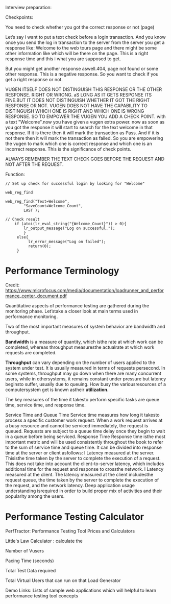 Interview preparation:

>>>>>>>>>>>>>>>>>>>>>>>>>>>>>>>>>>>>>>>>>>>>>>>>>>>>>>>>>>>>>>>>>>>>>>>>>>>>>> 


Checkpoints:

You need to check whether you got the correct response or not (page)


Let’s say i want to put a text check before a login transaction. And you know once you send the log in transaction to the server from the server you get a response like:
Welcome to the web tours page and there might be some other information like which will be there on the page. This is a right response time and this i what you are supposed to get. 

But you might get another response aswell.404, page not found or some other response. This is a negative response. So you want to check if you get a right response or not. 

VUGEN ITSELF DOES NOT DISTINGUISH THIS RESPONSE OR THE OTHER RESPONSE. RIGHT OR WRONG.
aS LONG AS IT GETS RESPONSE ITS FINE.BUT IT DOES NOT DISTINGUISH WHETHER IT GOT THE RIGHT RESPONSE OR NOT. VUGEN DOES NOT HAVE THE CAPABILITY TO DISTINGUISH WHICH ONE IS RIGHT AND WHICH ONE IS WRONG RESPONSE. 
SO TO EMPOWER THE VUGEN YOU ADD A CHECK POINT.
with a text "Welcome".now you have given a vugen extra power. now as soon as you got the response it will start to search for the text welcome in that response. If it is there then it will mark the transaction as Pass. And if it is not there then it will mark the transaction as failed. 
So you are empowering the vugen to mark which one is correct response and which one is an incorrect response. 
This is the significance of check points. 

ALWAYS REMEMBER THE TEXT CHECK GOES BEFORE THE REQUEST AND NOT AFTER THE REQUEST.

Function:
```
// Set up check for successful login by looking for "Welcome"

web_reg_find

web_reg_find("Text=Welcome",
        "SaveCount=Welcome_Count",
        LAST );

// Check result
    if (atoi(lr_eval_string("{Welcome_Count}")) > 0){
        lr_output_message("Log on successful.");
        }
     else{
          lr_error_message("Log on failed");
          return(0);
     }

```



# Performance Terminology

Credit: https://www.microfocus.com/media/documentation/loadrunner_and_performance_center_document.pdf

Quantitative aspects of performance testing are gathered during the monitoring phase. Let’stake
a closer look at main terms used in performance monitoring.

Two of the most important measures of system behavior are bandwidth and throughput.

**Bandwidth** is a measure of quantity, which isthe rate at which work can be completed, whereas
throughput measuresthe actualrate at which work requests are completed.

**Throughput** can vary depending on the number of users applied to the system under test. It is
usually measured in terms of requests persecond. In some systems, throughput may go down
when there are many concurrent users, while in othersystems, it remains constant under pressure
but latency beginsto suffer, usually due to queuing. How busy the variousresources of a
computersystem get is known astheir **utilization.**

The key measures of the time it takesto perform specific tasks are queue time, service time, and
response time.

Service Time and Queue Time
Service time measures how long it takesto process a specific customer work request.
When a work request arrives at a busy resource and cannot be serviced immediately, the request is
queued. Requests are subject to a queue time delay once they begin to wait in a queue before
being serviced.
Response Time
Response time isthe most important metric and will be used consistently throughout the book to
refer to the sum of service time and queue time. It can be divided into response time at the server
or client asfollows:
l Latency measured at the server. Thisisthe time taken by the server to complete the execution
of a request. This does not take into account the client-to-server latency, which includes
additional time for the request and response to crossthe network.
l Latency measured at the client. The latency measured at the client includesthe request queue,
the time taken by the server to complete the execution of the request, and the network latency.
Deep application usage understanding isrequired in order to build proper mix of activities and
their popularity among the users.


# Performance Testing Calculator

PerfTractor: Performance Testing Tool Prices and Calculators

Little's Law Calculator : calculate the

Number of Vusers

Pacing Time (seconds)

Total Test Data required

Total Virtual Users that can run on that Load Generator

Demo Links: Lists of sample web applications which will helpful to learn performance testing tool concepts
